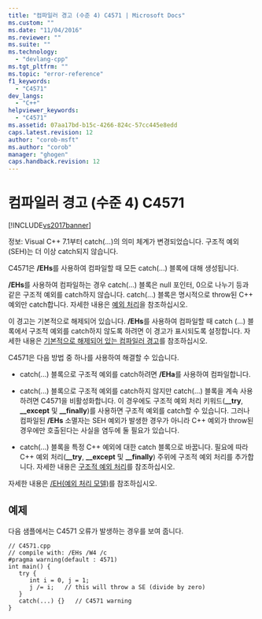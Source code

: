 ```yaml
---
title: "컴파일러 경고 (수준 4) C4571 | Microsoft Docs"
ms.custom: ""
ms.date: "11/04/2016"
ms.reviewer: ""
ms.suite: ""
ms.technology: 
  - "devlang-cpp"
ms.tgt_pltfrm: ""
ms.topic: "error-reference"
f1_keywords: 
  - "C4571"
dev_langs: 
  - "C++"
helpviewer_keywords: 
  - "C4571"
ms.assetid: 07aa17bd-b15c-4266-824c-57cc445e8edd
caps.latest.revision: 12
author: "corob-msft"
ms.author: "corob"
manager: "ghogen"
caps.handback.revision: 12
---
```

# 컴파일러 경고 (수준 4) C4571
[!INCLUDE[vs2017banner](../../assembler/inline/includes/vs2017banner.md)]

정보: Visual C\+\+ 7.1부터 catch\(...\)의 의미 체계가 변경되었습니다. 구조적 예외\(SEH\)는 더 이상 catch되지 않습니다.  
  
 C4571은 **\/EHs**를 사용하여 컴파일할 때 모든 catch\(...\) 블록에 대해 생성됩니다.  
  
 **\/EHs**를 사용하여 컴파일하는 경우 catch\(...\) 블록은 null 포인터, 0으로 나누기 등과 같은 구조적 예외를 catch하지 않습니다. catch\(...\) 블록은 명시적으로 throw된 C\+\+ 예외만 catch합니다.  자세한 내용은 [예외 처리](../../cpp/exception-handling-in-visual-cpp.md)을 참조하십시오.  
  
 이 경고는 기본적으로 해제되어 있습니다.  **\/EHs**를 사용하여 컴파일할 때 catch \(...\) 블록에서 구조적 예외를 catch하지 않도록 하려면 이 경고가 표시되도록 설정합니다.  자세한 내용은 [기본적으로 해제되어 있는 컴파일러 경고](../../preprocessor/compiler-warnings-that-are-off-by-default.md)를 참조하십시오.  
  
 C4571은 다음 방법 중 하나를 사용하여 해결할 수 있습니다.  
  
-   catch\(...\) 블록으로 구조적 예외를 catch하려면 **\/EHa**를 사용하여 컴파일합니다.  
  
-   catch\(...\) 블록으로 구조적 예외를 catch하지 않지만 catch\(...\) 블록을 계속 사용하려면 C4571을 비활성화합니다.  이 경우에도 구조적 예외 처리 키워드\(**\_\_try**, **\_\_except** 및 **\_\_finally**\)를 사용하면 구조적 예외를 catch할 수 있습니다.  그러나 컴파일된 **\/EHs** 소멸자는 SEH 예외가 발생한 경우가 아니라 C\+\+ 예외가 throw된 경우에만 호출된다는 사실을 염두에 둘 필요가 있습니다.  
  
-   catch\(...\) 블록을 특정 C\+\+ 예외에 대한 catch 블록으로 바꿉니다. 필요에 따라 C\+\+ 예외 처리\(**\_\_try**, **\_\_except** 및 **\_\_finally**\) 주위에 구조적 예외 처리를 추가합니다.  자세한 내용은 [구조적 예외 처리](../../cpp/structured-exception-handling-c-cpp.md)를 참조하십시오.  
  
 자세한 내용은 [\/EH\(예외 처리 모델\)](../../build/reference/eh-exception-handling-model.md)를 참조하십시오.  
  
## 예제  
 다음 샘플에서는 C4571 오류가 발생하는 경우를 보여 줍니다.  
  
```  
// C4571.cpp  
// compile with: /EHs /W4 /c  
#pragma warning(default : 4571)  
int main() {  
   try {  
      int i = 0, j = 1;  
      j /= i;   // this will throw a SE (divide by zero)  
   }  
   catch(...) {}   // C4571 warning  
}  
```
